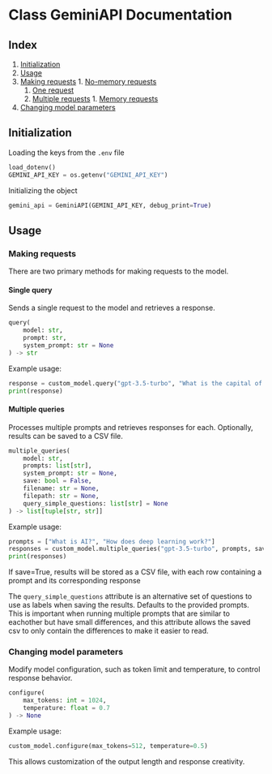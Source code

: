 # Class GeminiAPI Documentation

## Index

1. [Initialization](#initialization)
1. [Usage](#usage)
  1. [Making requests](#making-requests)
    1. [No-memory requests](#no-memory-requests)
      1. [One request](#one-request)
      1. [Multiple requests](#multiple-requests)
    1. [Memory requests](#memory-requests)
  1. [Changing model parameters](#changing-model-parameters)


## Initialization

Loading the keys from the `.env` file

```python
load_dotenv()
GEMINI_API_KEY = os.getenv("GEMINI_API_KEY")
```

Initializing the object

```python
gemini_api = GeminiAPI(GEMINI_API_KEY, debug_print=True)
```

## Usage

### Making requests

There are two primary methods for making requests to the model.

#### Single query

Sends a single request to the model and retrieves a response.

```py
query(
    model: str,
    prompt: str,
    system_prompt: str = None
) -> str
```

Example usage:

```py
response = custom_model.query("gpt-3.5-turbo", "What is the capital of France?")
print(response)
```

#### Multiple queries

Processes multiple prompts and retrieves responses for each. Optionally, results can be saved to a CSV file.

```py
multiple_queries(
    model: str,
    prompts: list[str],
    system_prompt: str = None,
    save: bool = False,
    filename: str = None,
    filepath: str = None,
    query_simple_questions: list[str] = None
) -> list[tuple[str, str]]
```

Example usage:

```py
prompts = ["What is AI?", "How does deep learning work?"]
responses = custom_model.multiple_queries("gpt-3.5-turbo", prompts, save=True, filename="results.csv")
print(responses)
```

If save=True, results will be stored as a CSV file, with each row containing a prompt and its corresponding response

The `query_simple_questions` attribute is an alternative set of questions to use as labels when saving the results. Defaults to the provided prompts. 
  This is important when running multiple prompts that are similar to eachother but have small differences, and this attribute allows the saved csv to only contain the differences to make it easier to read.

### Changing model parameters

Modify model configuration, such as token limit and temperature, to control response behavior.

```py
configure(
    max_tokens: int = 1024,
    temperature: float = 0.7
) -> None
```

Example usage:

```py
custom_model.configure(max_tokens=512, temperature=0.5)
```

This allows customization of the output length and response creativity.